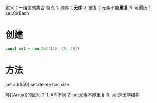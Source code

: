 定义：一组值的集合
特点
	1. 顺序：**无序** 
	2. 重复：元素不能**重复** 
	3. 可遍历
		1. set.forEach
# 创建
```js
const set = new Set([10, 20, 30]) 
```
# 方法
set.add(50)
set.delete
has
size


与[[Array]]的区别？
	1. API不同
	2. set元素不能重复
	3. set是无序结构